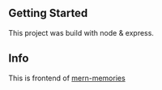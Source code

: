 ## Getting Started

This project was build with node & express.

## Info

This is frontend of [mern-memories](https://github.com/murprakoso/mern-memories)
